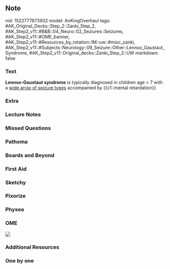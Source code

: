 ## Note
nid: 1522777673932
model: AnKingOverhaul
tags: #AK_Original_Decks::Step_2::Zanki_Step_2, #AK_Step2_v11::#B&B::04_Neuro::02_Seziures::Seizures, #AK_Step2_v11::#OME_banner, #AK_Step2_v11::#Resources_by_rotation::IM::uw::#misc_zanki, #AK_Step2_v11::#Subjects::Neurology::09_Seizure::Other::Lennox_Gaustaut_Syndrome, #AK_Step2_v11::Original_decks::Zanki_Step_2::UW
markdown: false

### Text
<b>Lennox-Gaustaut syndrome</b> is typically diagnosed in children
age < 7 with a <u>wide array of seizure types</u> accompanied by
{{c1::mental retardation}}

### Extra


### Lecture Notes


### Missed Questions


### Pathoma


### Boards and Beyond


### First Aid


### Sketchy


### Pixorize


### Physeo


### OME
<div class="ome-widget">
  <a href="https://onlinemeded.org?ref=anki"><img src=
  "_OME_AnkiFlashcards_General_7.png"></a>
</div>

### Additional Resources


### One by one

